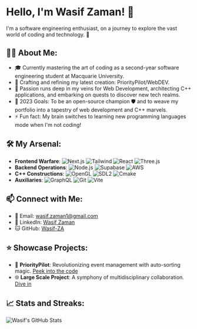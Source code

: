# Hello, I'm Wasif Zaman! 👋

I'm a software engineering enthusiast, on a journey to explore the vast world of coding and technology. 🌌

## 👨‍💻 About Me:
- 🎓 Currently mastering the art of coding as a second-year software engineering student at Macquarie University.
- 🌱 Crafting and refining my latest creation: PriorityPilot/WebDEV.
- 👀 Passion runs deep in my veins for Web Development, architecting C++ applications, and embarking on quests to discover new tech realms.
- 🥅 2023 Goals: To be an open-source champion 🛡️ and to weave my portfolio into a tapestry of web development and C++ marvels.
- ⚡ Fun fact: My brain switches to learning new programming languages mode when I'm not coding!

## 🛠 My Arsenal:
- **Frontend Warfare**: ![Next.js](https://img.shields.io/badge/-Next.js-000000?style=flat&logo=Next.js) ![Tailwind](https://img.shields.io/badge/-Tailwind-38B2AC?style=flat&logo=tailwind-css) ![React](https://img.shields.io/badge/-React-61DAFB?style=flat&logo=react) ![Three.js](https://img.shields.io/badge/-Three.js-black?style=flat&logo=three.js)
- **Backend Operations**: ![Node.js](https://img.shields.io/badge/-Node.js-339933?style=flat&logo=node.js) ![Supabase](https://img.shields.io/badge/-Supabase-3ECF8E?style=flat&logo=supabase) ![AWS](https://img.shields.io/badge/-AWS-232F3E?style=flat&logo=amazon-aws)
- **C++ Constructions**: ![OpenGL](https://img.shields.io/badge/-OpenGL-FFFFFF?style=flat&logo=opengl) ![SDL2](https://img.shields.io/badge/-SDL2-8FBCBB?style=flat) ![Cmake](https://img.shields.io/badge/-Cmake-064F8C?style=flat&logo=cmake)
- **Auxiliaries**: ![GraphQL](https://img.shields.io/badge/-GraphQL-E10098?style=flat&logo=graphql) ![Git](https://img.shields.io/badge/-Git-F05032?style=flat&logo=git) ![Vite](https://img.shields.io/badge/-Vite-B73BFE?style=flat&logo=vite)

## 📫 Connect with Me:
- 📧 Email: [wasif.zaman1@gmail.com](mailto:wasif.zaman1@gmail.com)
- 🔗 LinkedIn: [Wasif Zaman](https://www.linkedin.com/in/wasif-zaman-4228b5245/)
- 🐱 GitHub: [Wasif-ZA](https://github.com/Wasif-ZA)

## ⭐ Showcase Projects:
- 📅 **PriorityPilot**: Revolutionizing event management with auto-sorting magic. [Peek into the code](https://github.com/Wasif-ZA/PriorityPilot.git)
- 🌐 **Large Scale Project**: A symphony of multidisciplinary collaboration. [Dive in](https://github.com/Wasif-ZA/The-Untilted.git)

## 📈 Stats and Streaks:
![Wasif's GitHub Stats](https://github-readme-stats.vercel.app/api?username=Wasif-Za&show_icons=true&theme=radical)

<!-- Replace 'your-username' with your GitHub username to display your stats -->

<!-- Add any other sections you feel would make your profile stand out -->
